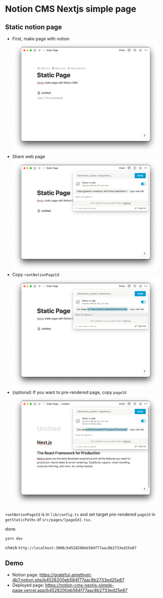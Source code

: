 # Notion CMS Nextjs simple page

## Static notion page

- First, make page with notion
  ![page1](docs/images/page1.png)
- Share web page
  ![page2](docs/images/page2.png)
- Copy `rootNotionPageId`
  ![page3](docs/images/page3.png)
- (optional) If you want to pre-rendered page, copy `pageId`
  ![page4](docs/images/page4.png)

`rootNotionPageId` is in `lib/config.ts` and set target pre-rendered `pageId` in `getStaticPaths` of `src/pages/[pageId].tsx`.

done.

```
yarn dev
```

check `http://localhost:3000/b4528200eb584f77aac8b2733ed25e87`

## Demo

- Notion page: <https://grateful-amethyst-4b7.notion.site/b4528200eb584f77aac8b2733ed25e87>
- Deployed page: <https://notion-cms-nextjs-simple-page.vercel.app/b4528200eb584f77aac8b2733ed25e87>
